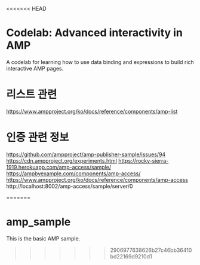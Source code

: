 <<<<<<< HEAD
# Codelab: Advanced interactivity in AMP

A codelab for learning how to use data binding and expressions to build rich interactive AMP pages.


# 리스트 관련

https://www.ampproject.org/ko/docs/reference/components/amp-list

# 인증 관련 정보

https://github.com/ampproject/amp-publisher-sample/issues/94
https://cdn.ampproject.org/experiments.html
https://rocky-sierra-1919.herokuapp.com/amp-access/sample/
https://ampbyexample.com/components/amp-access/
https://www.ampproject.org/ko/docs/reference/components/amp-access
http://localhost:8002/amp-access/sample/server/0

=======
# amp_sample
This is the basic AMP sample.
>>>>>>> 2906977638626b27c46bb36410bd22169d9210d1
